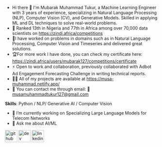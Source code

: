 - Hi there 👋
I'm Mubarak Muhammad Tukur, a Machine Learning Engineer with 3 years of experience, specializing in Natural Language Processing (NLP), Computer Vision (CV), and Generative Models. Skilled in applying ML and DL techniques to solve real-world problems.
- 🌱 Ranked 13th in Nigeria and 77th in Africa among over 70,000 data scientists on https://zindi.africa/competitions
- 🔬I have worked on problems in domains such as in Natural Language Processing, Computer Vision and Timeseries and delivered great solutions.
- 🏆For more work I have done, you can check my certificate here: https://zindi.africa/users/mubarak127/competitions/certificate
- ⚡ Open to work and collaboration, previously collaborated with Adbot Ad Engagement Forecasting Challenge in writing technical reports.
- 👨‍💻 All of my projects are available at https://musa-muhammad.netlify.app/
- 🔬 You can contact me through email: 📧 musamuhammadtukur127@gmail.com

**Skills**: Python / NLP/ Generative AI / Computer Vision
- 🔭 I’m currently working on Specializing Large Language Models for Telecom Networks 
- 💬 Ask me about AI/ML 


[<img src='https://cdn.jsdelivr.net/npm/simple-icons@3.0.1/icons/github.svg' alt='github' height='40'>](https://github.com/https://github.com/mubrij)  [<img src='https://cdn.jsdelivr.net/npm/simple-icons@3.0.1/icons/hashnode.svg' alt='dev' height='40'>](https://muhd-mubarak.hashnode.dev/)  [<img src='https://cdn.jsdelivr.net/npm/simple-icons@3.0.1/icons/linkedin.svg' alt='linkedin' height='40'>](https://www.linkedin.com/in/www.linkedin.com/in/mubarak6211/)  
